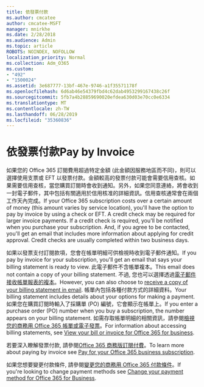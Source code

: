 ```yaml
---
title: 依發票付款
ms.author: cmcatee
author: cmcatee-MSFT
manager: mnirkhe
ms.date: 2/28/2018
ms.audience: Admin
ms.topic: article
ROBOTS: NOINDEX, NOFOLLOW
localization_priority: Normal
ms.collection: Adm_O365
ms.custom:
- "492"
- "1500024"
ms.assetid: 3e687777-13bf-467e-9746-a1f35571178f
ms.openlocfilehash: 6d6ab46e54379fbd4c62dab4953299167438c26f
ms.sourcegitcommit: 5fb7a4b28859690020efdea630d03e70cc0e6334
ms.translationtype: MT
ms.contentlocale: zh-TW
ms.lasthandoff: 06/28/2019
ms.locfileid: "35360836"
---
```

# <a name="pay-by-invoice"></a><span data-ttu-id="1f472-102">依發票付款</span><span class="sxs-lookup"><span data-stu-id="1f472-102">Pay by Invoice</span></span>

<span data-ttu-id="1f472-p101">如果您的 Office 365 訂閱費用超過特定金額 (此金額因服務地區而不同)，則可以選擇使用支票或 EFT 以發票付款。金額較高的發票付款可能會需要信用查核。如果需要信用查核，當您購買訂閱時會收到通知。另外，如果您同意連絡，將會收到一封電子郵件，其中包括有關適用於信用核准的詳細資訊。信用查核通常會在兩個工作天內完成。</span><span class="sxs-lookup"><span data-stu-id="1f472-p101">If your Office 365 subscription costs over a certain amount of money (this amount varies by service location), you'll have the option to pay by invoice by using a check or EFT. A credit check may be required for larger invoice payments. If a credit check is required, you'll be notified when you purchase your subscription. And, if you agree to be contacted, you'll get an email that includes more information about applying for credit approval. Credit checks are usually completed within two business days.</span></span>
  
<span data-ttu-id="1f472-108">如果以發票支付訂閱款項，您會在帳單明細可供檢視時收到電子郵件通知。</span><span class="sxs-lookup"><span data-stu-id="1f472-108">If you pay by invoice for your subscription, you'll get an email that says your billing statement is ready to view.</span></span> <span data-ttu-id="1f472-109">此電子郵件不含帳單複本。</span><span class="sxs-lookup"><span data-stu-id="1f472-109">This email does not contain a copy of your billing statement.</span></span> <span data-ttu-id="1f472-110">不過, 您也可以選擇透過[電子郵件接收帳單報表的複本](https://support.office.com/article/734f4aab-df2d-4e9b-8cb1-691910bde216)。</span><span class="sxs-lookup"><span data-stu-id="1f472-110">However, you can also choose to [receive a copy of your billing statement in email](https://support.office.com/article/734f4aab-df2d-4e9b-8cb1-691910bde216).</span></span> <span data-ttu-id="1f472-111">帳單內包括各種付款方式的詳細資料。</span><span class="sxs-lookup"><span data-stu-id="1f472-111">Your billing statement includes details about your options for making a payment.</span></span> <span data-ttu-id="1f472-112">如果您在購買訂閱時輸入了採購單 (PO) 編號，它會顯示在帳單上。</span><span class="sxs-lookup"><span data-stu-id="1f472-112">If you enter a purchase order (PO) number when you buy a subscription, the number appears on your billing statement.</span></span> <span data-ttu-id="1f472-113">如需存取帳單明細的相關資訊，請參閱[檢視您的商務用 Office 365 帳單或電子發票](https://support.office.com/article/2ae3ea58-4fce-4592-91d6-46e9ae3ec218)。</span><span class="sxs-lookup"><span data-stu-id="1f472-113">For information about accessing billing statements, see [View your bill or invoice for Office 365 for business](https://support.office.com/article/2ae3ea58-4fce-4592-91d6-46e9ae3ec218).</span></span>
  
<span data-ttu-id="1f472-114">若要深入瞭解發票付款, 請參閱[Office 365 商務版訂閱付費](https://support.office.com/article/734f4aab-df2d-4e9b-8cb1-691910bde216)。</span><span class="sxs-lookup"><span data-stu-id="1f472-114">To learn more about paying by invoice see [Pay for your Office 365 business subscription](https://support.office.com/article/734f4aab-df2d-4e9b-8cb1-691910bde216).</span></span>
  
<span data-ttu-id="1f472-115">如果您想要變更付款條件, 請參閱[變更您的商務用 Office 365 付款條件](https://support.office.com/article/8652f539-3123-4a8f-b9bd-6aa2f0e0372d)。</span><span class="sxs-lookup"><span data-stu-id="1f472-115">If you're looking to change payment methods see [Change your payment method for Office 365 for Business](https://support.office.com/article/8652f539-3123-4a8f-b9bd-6aa2f0e0372d).</span></span>
  
